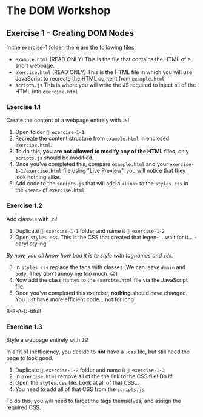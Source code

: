 # The DOM Workshop

## Exercise 1 - Creating DOM Nodes

In the exercise-1 folder, there are the following files.

- `example.html` (READ ONLY) This is the file that contains the HTML of a short webpage.
- `exercise.html` (READ ONLY) This is the HTML file in which you will use JavaScript to recreate the HTML content from `example.html`
- `scripts.js` This is where you will write the JS required to inject all of the HTML into `exercise.html`

### Exercise 1.1

Create the content of a webpage entirely with `JS`!

1. Open folder `📂 exercise-1-1`
2. Recreate the content structure from `example.html` in enclosed `exercise.html`.
3. To do this, **you are not allowed to modify any of the HTML files**, only `scripts.js` should be modified.
4. Once you've completed this, compare `example.html` and your `exercise-1-1/exercise.html` file using "Live Preview", you will notice that they look nothing alike.
5. Add code to the `scripts.js` that will add a `<link>` to the `styles.css` in the `<head>` of `exercise.html`.

### Exercise 1.2

Add classes with `JS`!

1. Duplicate `📂 exercise-1-1` folder and name it `📂 exercise-1-2`
2. Open `styles.css`. This is the CSS that created that legen- ...wait for it... -dary! styling.

_By now, you all know how bad it is to style with tagnames and `id`s._

3. In `styles.css` replace the tags with classes (We can leave `#main` and `body`. They don't annoy me _too_ much. 😜)
4. Now add the class names to the `exercise.html` file via the JavaScript file.
5. Once you've completed this exercise, **nothing** should have changed. You just have more efficient code... not for long!

B-E-A-U-tiful!

### Exercise 1.3

Style a webpage entirely with `JS`!

In a fit of inefficiency, you decide to **not** have a `.css` file, but still need the page to look good.

1. Duplicate `📂 exercise-1-2` folder and name it `📂 exercise-1-3`
2. In `exercise.html` remove all of the the link to the CSS file! Do it!
3. Open the `styles.css` file. Look at all of that CSS...
4. You need to add all of that CSS from the `scripts.js`.

To do this, you will need to target the tags themselves, and assign the required CSS.
